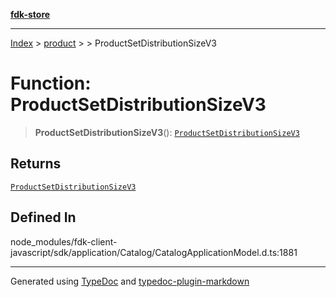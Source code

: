 [**fdk-store**](../../../README.md)
***

[Index](../../../API.md) > [product](../../README.md) > [<internal>](../README.md) > ProductSetDistributionSizeV3

# Function: ProductSetDistributionSizeV3

> **ProductSetDistributionSizeV3**(): [`ProductSetDistributionSizeV3`](../type-aliases/type-alias.ProductSetDistributionSizeV3.md)

## Returns

[`ProductSetDistributionSizeV3`](../type-aliases/type-alias.ProductSetDistributionSizeV3.md)

## Defined In

node\_modules/fdk-client-javascript/sdk/application/Catalog/CatalogApplicationModel.d.ts:1881

***
Generated using [TypeDoc](https://typedoc.org/) and [typedoc-plugin-markdown](https://www.npmjs.com/package/typedoc-plugin-markdown)
